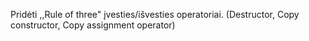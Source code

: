 Pridėti ,,Rule of three" įvesties/išvesties operatoriai. (Destructor, Copy constructor, Copy assignment operator)
